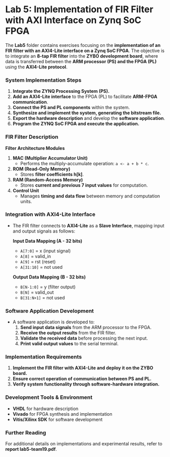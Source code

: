 # **Lab 5: Implementation of FIR Filter with AXI Interface on Zynq SoC FPGA**  

The **Lab5** folder contains exercises focusing on the **implementation of an FIR filter with an AXI4-Lite interface on a Zynq SoC FPGA**. The objective is to integrate an **8-tap FIR filter** into the **ZYBO development board**, where data is transferred between the **ARM processor (PS) and the FPGA (PL)** using the **AXI4-Lite protocol**.  

### **System Implementation Steps**  
1. **Integrate the ZYNQ Processing System (PS).**  
2. **Add an AXI4-Lite interface** to the FPGA (PL) to facilitate **ARM-FPGA communication**.  
3. **Connect the PS and PL components** within the system.  
4. **Synthesize and implement the system, generating the bitstream file.**  
5. **Export the hardware description** and develop the **software application**.  
6. **Program the ZYNQ SoC FPGA and execute the application.**  

### **FIR Filter Description**  
  **Filter Architecture Modules**  
1. **MAC (Multiplier Accumulator Unit)**  
   - Performs the multiply-accumulate operation: `a <- a + b * c`.  
2. **ROM (Read-Only Memory)**  
   - Stores **filter coefficients h[k]**.  
3. **RAM (Random-Access Memory)**  
   - Stores **current and previous 7 input values** for computation.  
4. **Control Unit**  
   - Manages **timing and data flow** between memory and computation units.  

### **Integration with AXI4-Lite Interface**  
- The FIR filter connects to **AXI4-Lite** as a **Slave Interface**, mapping input and output signals as follows:  

  **Input Data Mapping (A - 32 bits)**  
  - `A[7:0]` = x (input signal)  
  - `A[8]` = valid_in  
  - `A[9]` = rst (reset)  
  - `A[31:10]` = not used  

  **Output Data Mapping (B - 32 bits)**  
  - `B[N-1:0]` = y (filter output)  
  - `B[N]` = valid_out  
  - `B[31:N+1]` = not used  

### **Software Application Development**  
- A software application is developed to:  
  1. **Send input data signals** from the ARM processor to the FPGA.  
  2. **Receive the output results** from the FIR filter.  
  3. **Validate the received data** before processing the next input.  
  4. **Print valid output values** to the serial terminal.  

### **Implementation Requirements**  
1. **Implement the FIR filter with AXI4-Lite and deploy it on the ZYBO board.**  
2. **Ensure correct operation of communication between PS and PL.**  
3. **Verify system functionality through software-hardware integration.**  

### **Development Tools & Environment**  
- **VHDL** for hardware description  
- **Vivado** for FPGA synthesis and implementation  
- **Vitis/Xilinx SDK** for software development  

### **Further Reading**  
For additional details on implementations and experimental results, refer to **report lab5-team19.pdf**.  
